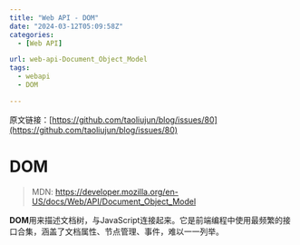 ```yaml
---
title: "Web API - DOM"
date: "2024-03-12T05:09:58Z"
categories:
  - [Web API]

url: web-api-Document_Object_Model
tags:
  - webapi
  - DOM

---
```



原文链接：[https://github.com/taoliujun/blog/issues/80](https://github.com/taoliujun/blog/issues/80)

<!--hexo

---
url: web-api-Document_Object_Model
tags:
  - webapi
  - DOM
---

-->

# DOM

> MDN: https://developer.mozilla.org/en-US/docs/Web/API/Document_Object_Model

**DOM**用来描述文档树，与JavaScript连接起来。它是前端编程中使用最频繁的接口合集，涵盖了文档属性、节点管理、事件，难以一一列举。




